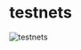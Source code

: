 # testnets
![testnets](https://user-images.githubusercontent.com/104348282/192093481-8f43d091-375a-4529-a970-4eb80b9e0e16.png)
